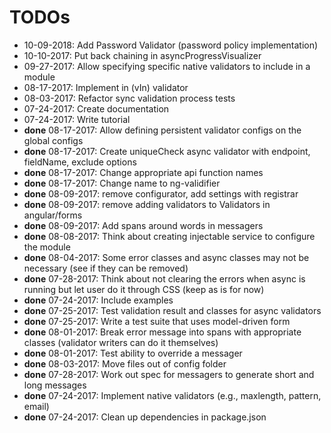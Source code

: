 # TODOs

* 10-09-2018: Add Password Validator (password policy implementation)
* 10-10-2017: Put back chaining in asyncProgressVisualizer
* 09-27-2017: Allow specifying specific native validators to include in a module
* 08-17-2017: Implement in (vIn) validator
* 08-03-2017: Refactor sync validation process tests
* 07-24-2017: Create documentation
* 07-24-2017: Write tutorial
* **done** 08-17-2017: Allow defining persistent validator configs on the global configs
* **done** 08-17-2017: Create uniqueCheck async validator with endpoint, fieldName, exclude options
* **done** 08-17-2017: Change appropriate api function names
* **done** 08-17-2017: Change name to ng-validifier
* **done** 08-09-2017: remove configurator, add settings with registrar
* **done** 08-09-2017: remove adding validators to Validators in angular/forms
* **done** 08-09-2017: Add spans around words in messagers
* **done** 08-08-2017: Think about creating injectable service to configure the module
* **done** 08-04-2017: Some error classes and async classes may not be necessary (see if they can be removed)
* **done** 07-28-2017: Think about not clearing the errors when async is running but let user do it through CSS (keep as is for now)
* **done** 07-24-2017: Include examples
* **done** 07-25-2017: Test validation result and classes for async validators
* **done** 07-25-2017: Write a test suite that uses model-driven form
* **done** 08-01-2017: Break error message into spans with appropriate classes (validator writers can do it themselves)
* **done** 08-01-2017: Test ability to override a messager
* **done** 08-03-2017: Move files out of config folder
* **done** 07-28-2017: Work out spec for messagers to generate short and long messages
* **done** 07-24-2017: Implement native validators (e.g., maxlength, pattern, email)
* **done** 07-24-2017: Clean up dependencies in package.json
